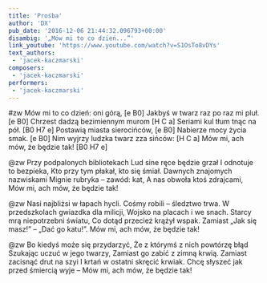 ```yaml
---
title: 'Prośba'
author: 'DX'
pub_date: '2016-12-06 21:44:32.096793+00:00'
disambig: '„Mów mi to co dzień...”'
link_youtube: 'https://www.youtube.com/watch?v=S1OsTo8vDYs'
text_authors:
 - 'jacek-kaczmarski'
composers:
 - 'jacek-kaczmarski'
performers:
 - 'jacek-kaczmarski'
---
```


#zw
Mów mi to co dzień: oni górą, [e B0]
Jakbyś w twarz raz po raz mi pluł. [e B0]
Chrzest dadzą bezimiennym murom [H C a]
Seriami kul tłum tnąc na pół. [B0 H7 e]
Postawią miasta sierocińców, [e B0]
Nabierze mocy życia smak. [e B0]
Nim wyjrzy ludzka twarz zza sińców: [H C a]
Mów mi, ach mów, że będzie tak! [B0 H7 e]

@zw
Przy podpalonych bibliotekach
Lud sine ręce będzie grzał
I odnotuje to bezpieka,
Kto przy tym płakał, kto się śmiał.
Dawnych znajomych nazwiskami
Mignie rubryka – zawód: kat,
A nas obwoła ktoś zdrajcami,
Mów mi, ach mów, że będzie tak!

@zw
Nasi najbliżsi w łapach hycli.
Cośmy robili – śledztwo trwa.
W przedszkolach gwiazdka dla milicji,
Wojsko na placach i we snach.
Starcy mrą niepotrzebni światu,
Co dotąd przecież krążył wspak.
Zamiast „Jak się masz!” – „Dać go katu!”.
Mów mi, ach mów, że będzie tak!

@zw
Bo kiedyś może się przydarzyć,
Że z którymś z nich powtórzę błąd
Szukając uczuć w jego twarzy,
Zamiast go zabić z zimną krwią.
Zamiast zacisnąć drut na szyi
I krtań w ostatni skręcić krwiak.
Chcę słyszeć jak przed śmiercią wyje –
Mów mi, ach mów, że będzie tak!